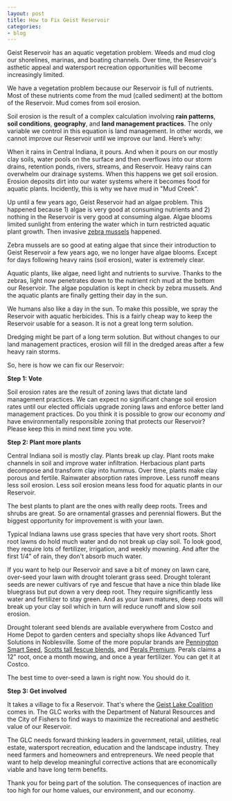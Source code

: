 ```yaml
---
layout: post
title: How to Fix Geist Reservoir
categories:
- blog
---
```


Geist Reservoir has an aquatic vegetation problem. Weeds and mud clog our shorelines, marinas, and boating channels. Over time, the Reservoir's asthetic appeal and watersport recreation opportunities will become increasingly limited.

We have a vegetation problem because our Reservoir is full of nutrients. Most of these nutrients come from the mud (called sediment) at the bottom of the Reservoir. Mud comes from soil erosion.  

Soil erosion is the result of a complex calculation involving **rain patterns**, **soil conditions**, **geography**, and **land management practices**. The only variable we control in this equation is land management.  In other words, we cannot improve our Reservoir until we improve our land. Here’s why:

When it rains in Central Indiana, it pours.  And when it pours on our mostly clay soils, water pools on the surface and then overflows into our storm drains, retention ponds, rivers, streams, and Reservoir. Heavy rains can overwhelm our drainage systems. When this happens we get soil erosion. Erosion deposits dirt into our water systems where it becomes food for aquatic plants. Incidently, this is why we have mud in "Mud Creek".

Up until a few years ago, Geist Reservoir had an algae problem. This happened because 1) algae is very good at consuming nutrients and 2) nothing in the Reservoir is very good at consuming algae. Algae blooms limited sunlight from entering the water which in turn restricted aquatic plant growth. Then invasive [zebra mussels](https://en.wikipedia.org/wiki/Zebra_mussel) happened.

Zebra mussels are so good at eating algae that since their introduction to Geist Reservoir a few years ago, we no longer have algae blooms. Except for days following heavy rains (soil erosion), water is extremely clear.  

Aquatic plants, like algae, need light and nutrients to survive. Thanks to the zebras, light now penetrates down to the nutrient rich mud at the bottom our Reservoir. The algae population is kept in check by zebra mussels. And the aquatic plants are finally getting their day in the sun.

We humans also like a day in the sun. To make this possible, we spray the Reservoir with aquatic herbicides. This is a fairly cheap way to keep the Reservoir usable for a season. It is not a great long term solution. 

Dredging might be part of a long term solution. But without changes to our land management practices,  erosion will fill in the dredged areas after a few heavy rain storms. 

So, here is how we can fix our Reservoir:

**Step 1: Vote**

Soil erosion rates are the result of zoning laws that dictate land management practices. We can expect no significant change soil erosion rates until our elected officials upgrade zoning laws and enforce better land management practices.  Do you think it is possible to grow our economy *and* have environmentally responsible zoning that protects our Reservoir?  Please keep this in mind next time you vote.

**Step 2: Plant more plants**

Central Indiana soil is mostly clay. Plants break up clay. Plant roots make channels in soil and improve water infiltration. Herbacious plant parts decompose and transform clay into hummus. Over time, plants make clay porous and fertile. Rainwater absorption rates improve. Less runoff means less soil erosion. Less soil erosion means less food for aquatic plants in our Reservoir. 

The best plants to plant are the ones with really deep roots. Trees and shrubs are great. So are ornamental grasses and perennial flowers. But the biggest opportunity for improvement is with your lawn.

Typical Indiana lawns use grass species that have very short roots. Short root lawns do hold much water and do not break up clay soil. To look good, they require lots of fertilizer, irrigation, and weekly mowning. And after the first 1/4" of rain, they don't absorb much water. 

If you want to help our Reservoir and save a bit of money on lawn care, over-seed your lawn with drought tolerant grass seed.  Drought tolerant seeds are newer cultivars of rye and fescue that have a nice thin blade like bluegrass but put down a very deep root. They require significantly less water and fertilizer to stay green. And as your lawn matures, deep roots will break up your clay soil which in turn will reduce runoff and slow soil erosion. 

Drought tolerant seed blends are available everywhere from Costco and Home Depot to garden centers and specialty shops like Advanced Turf Solutions in Noblesville. Some of the more popular brands are [Pennington Smart Seed](http://www.penningtonseed.com/products/smart-seed), [Scotts tall fescue blends](http://www.scotts.com/smg/gocat/turf-builder-grass-seeds/cat50050), and [Perals Premium](http://www.pearlspremium.com/). Perals claims a 12" root, once a month mowing, and once a year fertilizer. You can get it at Costco. 

The best time to over-seed a lawn is right now. You should do it.
   
**Step 3: Get involved**

It takes a village to fix a Reservoir.  That's where the [Geist Lake Coalition](http://geistlake.com/) comes in.  The GLC works with the Department of Natural Resources and the City of Fishers to find ways to maximize the recreational and aesthetic value of our Reservoir. 

The GLC needs forward thinking leaders in government, retail, utilities, real estate, watersport recreation, education and the landscape industry. They need farmers and homeowners and entrepreneurs. We need people that want to help develop meaningful corrective actions that are economically viable and have long term benefits.

Thank you for being part of the solution. The consequences of inaction are too high for our home values, our environment, and our economy.
